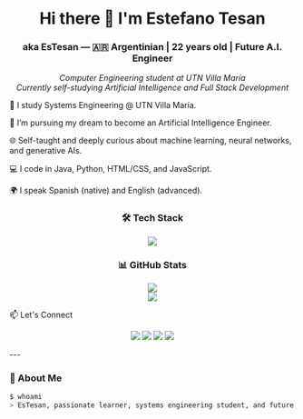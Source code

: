 <h1 align="center">Hi there 👋 I'm Estefano Tesan</h1>
<h3 align="center">aka EsTesan — 🇦🇷 Argentinian | 22 years old | Future A.I. Engineer</h3>

<p align="center">
  <em>Computer Engineering student at UTN Villa María</em> <br>
  <em>Currently self-studying Artificial Intelligence and Full Stack Development</em>
</p>
<p>
  🧠 I study Systems Engineering @ UTN Villa María.

🤖 I’m pursuing my dream to become an Artificial Intelligence Engineer.

🌐 Self-taught and deeply curious about machine learning, neural networks, and generative AIs.

💻 I code in Java, Python, HTML/CSS, and JavaScript.

🌍 I speak Spanish (native) and English (advanced).
</p>
<h3 align="center">🛠️ Tech Stack</h3>
<p align="center"> <img src="https://skillicons.dev/icons?i=java,python,html,css,js,git,github,vscode&theme=dark" /> </p>
<h3 align="center">📊 GitHub Stats</h3>
<p align="center"> <img src="https://github-readme-stats.vercel.app/api?username=EsTesan-py&show_icons=true&theme=tokyonight" /> <br> <img src="https://github-readme-stats.vercel.app/api/top-langs/?username=EsTesan-py&layout=compact&theme=tokyonight" /> </p>
📫 Let's Connect
<p align="center"> <a href="mailto:estefanotesan77@gmail.com"><img src="https://skillicons.dev/icons?i=gmail&theme=dark" /></a> <a href="https://www.linkedin.com/in/estefano-tesan-40722331a/"><img src="https://skillicons.dev/icons?i=linkedin&theme=dark" /></a> <a href="https://github.com/EsTesan-py"><img src="https://skillicons.dev/icons?i=github&theme=dark" /></a> <a href="https://www.instagram.com/es.tesan/"><img src="https://skillicons.dev/icons?i=instagram&theme=dark"/></a>
</p>
---

### 🚀 About Me

```bash
$ whoami
> EsTesan, passionate learner, systems engineering student, and future A.I. engineer.



